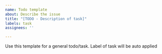 ```yaml
---
name: Todo template
about: Describe the issue
title: "[TODO - Description of task]"
labels: task
assignees: ''

---
```


Use this template for a general todo/task. Label of task will be auto applied
